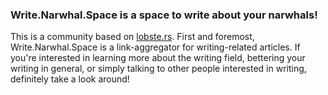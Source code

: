 ### Write.Narwhal.Space is a space to write about your narwhals!

This is a community based on [lobste.rs](https://github.com/lobsters/lobsters). First and foremost, Write.Narwhal.Space is a link-aggregator for writing-related articles. If you're interested in learning more about the writing field, bettering your writing in general, or simply talking to other people interested in writing, definitely take a look around!
